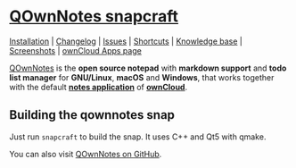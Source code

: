 # [QOwnNotes snapcraft](https://www.qownnotes.org "QOwnNotes Official Site")

[Installation](https://www.qownnotes.org/installation) |
[Changelog](https://www.qownnotes.org/changelog/QOwnNotes) |
[Issues](https://github.com/pbek/QOwnNotes/issues) |
[Shortcuts](https://www.qownnotes.org/shortcuts/QOwnNotes) |
[Knowledge base](https://www.qownnotes.org/getting-started/concept.html) |
[Screenshots](https://www.qownnotes.org/getting-started/overview.html) |
[ownCloud Apps page](https://apps.owncloud.com/content/show.php?content=168497)

[QOwnNotes](https://www.qownnotes.org) is the **open source notepad** with **markdown support** and **todo list manager** for **GNU/Linux**, **macOS** and **Windows**, that works together with the default [**notes application**](https://github.com/owncloud/notes) of [**ownCloud**](http://owncloud.org/).

## Building the qownnotes snap

Just run `snapcraft` to build the snap. It uses C++ and Qt5 with qmake.

You can also visit [QOwnNotes on GitHub](https://github.com/pbek/QOwnNotes).

